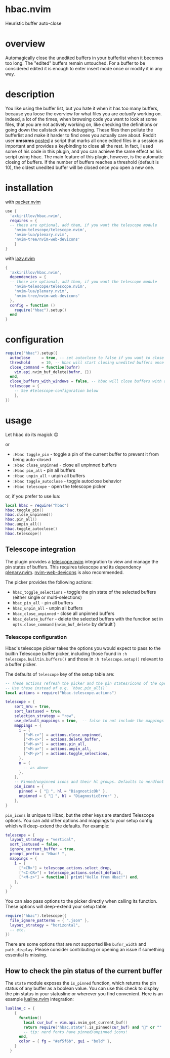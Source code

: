 # hbac.nvim
Heuristic buffer auto-close
# overview
Automagically close the unedited buffers in your bufferlist when it becomes too long. The "edited" buffers remain untouched. For a buffer to be considered edited it is enough to enter insert mode once or modify it in any way.

# description
You like using the buffer list, but you hate it when it has too many buffers, because you loose the overview for what files you are *actually* working on. Indeed, a lot of the times, when browsing code you want to look at some files, that you are not actively working on, like checking the definitions or going down the callstack when debugging. These files then pollute the bufferlist and make it harder to find ones you actually care about.
Reddit user **xmsxms** [posted](https://www.reddit.com/r/neovim/comments/12c4ad8/closing_unused_buffers/?utm_source=share&utm_medium=web2x&context=3) a script that marks all once edited files in a session as important and provides a keybinding to close all the rest. In fact, I used some of his code in this plugin, and you can achieve the same effect as his script using hbac.
The main feature of this plugin, however, is the automatic closing of buffers. If the number of buffers reaches a threshold (default is 10), the oldest unedited buffer will be closed once you open a new one.

# installation

with [packer.nvim](https://github.com/wbthomason/packer.nvim)
```lua
use {
  'axkirillov/hbac.nvim',
  requires = {
  -- these are optional, add them, if you want the telescope module
    'nvim-telescope/telescope.nvim',
    'nvim-lua/plenary.nvim',
    'nvim-tree/nvim-web-devicons'
    }
}
```
with [lazy.nvim](https://github.com/folke/lazy.nvim)
```lua
{
  'axkirillov/hbac.nvim',
  dependencies = {
  -- these are optional, add them, if you want the telescope module
    'nvim-telescope/telescope.nvim',
    'nvim-lua/plenary.nvim',
    'nvim-tree/nvim-web-devicons'
  },
  config = function ()
    require("hbac").setup()
  end
}
```

# configuration
```lua
require("hbac").setup({
  autoclose     = true, -- set autoclose to false if you want to close manually
  threshold     = 10, -- hbac will start closing unedited buffers once that number is reached
  close_command = function(bufnr)
    vim.api.nvim_buf_delete(bufnr, {})
  end,
  close_buffers_with_windows = false, -- hbac will close buffers with associated windows if this option is `true`
  telescope = {
    -- See #telescope-configuration below
    },
})
```

# usage
Let hbac do its magick 😊

or

- `:Hbac toggle_pin` - toggle a pin of the current buffer to prevent it from being auto-closed
- `:Hbac close_unpinned` - close all unpinned buffers
- `:Hbac pin_all` - pin all buffers
- `:Hbac unpin_all` - unpin all buffers
- `:Hbac toggle_autoclose` - toggle autoclose behavior
- `:Hbac telescope` - open the telescope picker

or, if you prefer to use lua:

```lua
local hbac = require("hbac")
hbac.toggle_pin()
hbac.close_unpinned()
hbac.pin_all()
hbac.unpin_all()
hbac.toggle_autoclose()
hbac.telescope()
```

## Telescope integration

The plugin provides a [telescope.nvim](https://github.com/nvim-telescope/telescope.nvim) integration to view and manage the pin states of buffers. This requires telescope and its dependency [plenary.nvim](https://github.com/nvim-lua/plenary.nvim). [nvim-web-devicons](https://github.com/nvim-tree/nvim-web-devicons) is also recommended.

The picker provides the following actions:

- `hbac_toggle_selections` - toggle the pin state of the selected buffers (either single or multi-selections)
- `hbac_pin_all` - pin all buffers
- `hbac_unpin_all` - unpin all buffers
- `hbac_close_unpinned` - close all unpinned buffers
- `hbac_delete_buffer` - delete the selected buffers with the function set in `opts.close_command` (`nvim_buf_delete` by default`)

### Telescope configuration

Hbac's telescope picker takes the options you would expect to pass to the builtin Telescope buffer picker, including those found in `:h telescope.builtin.buffers()` and those in `:h telescope.setup()` relevant to a buffer picker.

The defaults of `telescope` key of the setup table are:

```lua
-- These actions refresh the picker and the pin states/icons of the open buffers
-- Use these instead of e.g. `hbac.pin_all()`
local actions = require("hbac.telescope.actions")

telescope = {
    sort_mru = true,
    sort_lastused = true,
    selection_strategy = "row",
    use_default_mappings = true,  -- false to not include the mappings below
    mappings = {
      i = {
        ["<M-c>"] = actions.close_unpinned,
        ["<M-x>"] = actions.delete_buffer,
        ["<M-a>"] = actions.pin_all,
        ["<M-u>"] = actions.unpin_all,
        ["<M-y>"] = actions.toggle_selections,
      },
      n = {
        -- as above
      },
    },
    -- Pinned/unpinned icons and their hl groups. Defaults to nerdfont icons
    pin_icons = {
      pinned = { "󰐃 ", hl = "DiagnosticOk" },
      unpinned = { "󰤱 ", hl = "DiagnosticError" },
    },
}
```

`pin_icons` is unique to Hbac, but the other keys are standard Telescope options. You can add other options and mappings to your setup config which will deep-extend the defaults. For example:

```lua
telescope = {
  layout_strategy = "vertical",
  sort_lastused = false,
  ignore_current_buffer = true,
  prompt_prefix = "Hbac! ",
  mappings = {
    i = {
      ["<CR>"] = telescope_actions.select_drop,
      ["<C-CR>"] = telescope_actions.select_default,
      ["<M-z>"] = function() print("Hello from Hbac!") end,
    },
  }
}
```

You can also pass options to the picker directly when calling its function. These options will deep-extend your setup table.

```lua
require("hbac").telescope({
  file_ignore_patterns = { ".json" },
  layout_strategy = "horizontal",
  -- etc.
})
```

There are some options that are not supported like `bufnr_width` and `path_display`. Please consider contributing or opening an issue if something essential is missing.

## How to check the pin status of the current buffer

The `state` module exposes the `is_pinned` function, which returns the pin status of any buffer as a boolean value. You can use this check to display the pin status in your statusline or wherever you find convenient. Here is an example [lualine.nvim](https://github.com/nvim-lualine/lualine.nvim) integration:

```lua
lualine_c = {
    {
      function()
        local cur_buf = vim.api.nvim_get_current_buf()
        return require("hbac.state").is_pinned(cur_buf) and "📍" or ""
        -- tip: nerd fonts have pinned/unpinned icons!
      end,
      color = { fg = "#ef5f6b", gui = "bold" },
    }
  }
```
